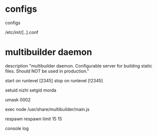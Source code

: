 # configs
configs



/etc/init/[..].conf
# multibuilder daemon
description     "multibuilder daemon. Configurable server for building static files. Should NOT be used in production."

start on runlevel [2345]
stop on runlevel [!2345]

setuid nizhi
setgid morda

umask 0002

exec node /usr/share/multibuilder/main.js

respawn
respawn limit 15 15

console log
